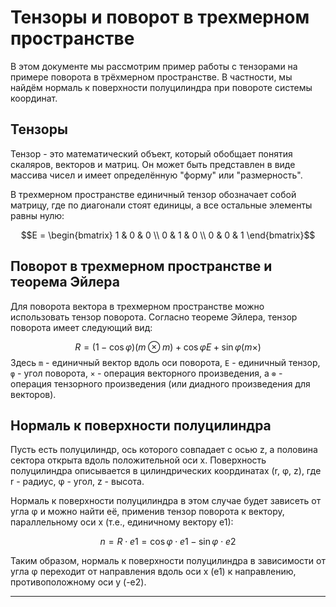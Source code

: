 

# Тензоры и поворот в трехмерном пространстве

В этом документе мы рассмотрим пример работы с тензорами на примере поворота в трёхмерном пространстве. В частности, мы найдём нормаль к поверхности полуцилиндра при повороте системы координат.

## Тензоры

Тензор - это математический объект, который обобщает понятия скаляров, векторов и матриц. Он может быть представлен в виде массива чисел и имеет определённую "форму" или "размерность". 

В трехмерном пространстве единичный тензор обозначает собой матрицу, где по диагонали стоят единицы, а все остальные элементы равны нулю:


$$E = \begin{bmatrix} 1 & 0 & 0 \\ 0 & 1 & 0 \\ 0 & 0 & 1 \end{bmatrix}$$


## Поворот в трехмерном пространстве и теорема Эйлера

Для поворота вектора в трехмерном пространстве можно использовать тензор поворота. Согласно теореме Эйлера, тензор поворота имеет следующий вид:


$$R = (1 - \cos\varphi) (m \otimes m) + \cos\varphi E + \sin\varphi (m \times)$$
Здесь `m` - единичный вектор вдоль оси поворота, `E` - единичный тензор, `φ` - угол поворота, `×` - операция векторного произведения, а `⊗` - операция тензорного произведения (или диадного произведения для векторов).

## Нормаль к поверхности полуцилиндра

Пусть есть полуцилиндр, ось которого совпадает с осью z, а половина сектора открыта вдоль положительной оси x. Поверхность полуцилиндра описывается в цилиндрических координатах (r, φ, z), где r - радиус, φ - угол, z - высота.

Нормаль к поверхности полуцилиндра в этом случае будет зависеть от угла φ и можно найти её, применив тензор поворота к вектору, параллельному оси x (т.е., единичному вектору e1):

$$n = R \cdot e1 = \cos\varphi \cdot e1 - \sin\varphi \cdot e2$$

Таким образом, нормаль к поверхности полуцилиндра в зависимости от угла φ переходит от направления вдоль оси x (e1) к направлению, противоположному оси y (-e2).

---
